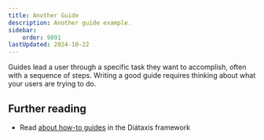 ```yaml
---
title: Another Guide
description: Another guide example.
sidebar:
    order: 9891
lastUpdated: 2024-10-22
---
```


Guides lead a user through a specific task they want to accomplish, often with a sequence of steps.
Writing a good guide requires thinking about what your users are trying to do.

## Further reading

- Read [about how-to guides](https://diataxis.fr/how-to-guides/) in the Diátaxis framework
